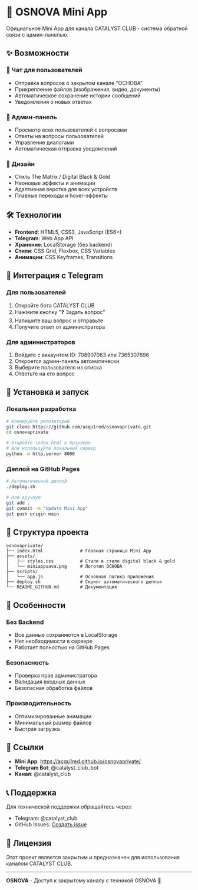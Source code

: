 # 🚀 OSNOVA Mini App

Официальное Mini App для канала CATALYST CLUB - система обратной связи с админ-панелью.

## ✨ Возможности

### 💬 Чат для пользователей
- Отправка вопросов о закрытом канале "ОСНОВА"
- Прикрепление файлов (изображения, видео, документы)
- Автоматическое сохранение истории сообщений
- Уведомления о новых ответах

### 👑 Админ-панель
- Просмотр всех пользователей с вопросами
- Ответы на вопросы пользователей
- Управление диалогами
- Автоматическая отправка уведомлений

### 🎨 Дизайн
- Стиль The Matrix / Digital Black & Gold
- Неоновые эффекты и анимации
- Адаптивная верстка для всех устройств
- Плавные переходы и hover-эффекты

## 🛠️ Технологии

- **Frontend**: HTML5, CSS3, JavaScript (ES6+)
- **Telegram**: Web App API
- **Хранение**: LocalStorage (без backend)
- **Стили**: CSS Grid, Flexbox, CSS Variables
- **Анимации**: CSS Keyframes, Transitions

## 📱 Интеграция с Telegram

### Для пользователей
1. Откройте бота CATALYST CLUB
2. Нажмите кнопку "❓ Задать вопрос"
3. Напишите ваш вопрос и отправьте
4. Получите ответ от администратора

### Для администраторов
1. Войдите с аккаунтом ID: 708907063 или 7365307696
2. Откроется админ-панель автоматически
3. Выберите пользователя из списка
4. Ответьте на его вопрос

## 🔧 Установка и запуск

### Локальная разработка
```bash
# Клонируйте репозиторий
git clone https://github.com/acqu1red/osnovaprivate.git
cd osnovaprivate

# Откройте index.html в браузере
# Или используйте локальный сервер
python -m http.server 8000
```

### Деплой на GitHub Pages
```bash
# Автоматический деплой
./deploy.sh

# Или вручную
git add .
git commit -m "Update Mini App"
git push origin main
```

## 📁 Структура проекта

```
osnovaprivate/
├── index.html              # Главная страница Mini App
├── assets/
│   ├── styles.css          # Стили в стиле digital black & gold
│   └── miniappsava.png     # Логотип ОСНОВА
├── scripts/
│   └── app.js              # Основная логика приложения
├── deploy.sh               # Скрипт автоматического деплоя
└── README_GITHUB.md        # Документация
```

## 🎯 Особенности

### Без Backend
- Все данные сохраняются в LocalStorage
- Нет необходимости в сервере
- Работает полностью на GitHub Pages

### Безопасность
- Проверка прав администратора
- Валидация входных данных
- Безопасная обработка файлов

### Производительность
- Оптимизированные анимации
- Минимальный размер файлов
- Быстрая загрузка

## 🔗 Ссылки

- **Mini App**: https://acqu1red.github.io/osnovaprivate/
- **Telegram Bot**: @catalyst_club_bot
- **Канал**: @catalyst_club

## 📞 Поддержка

Для технической поддержки обращайтесь через:
- Telegram: @catalyst_club
- GitHub Issues: [Создать issue](https://github.com/acqu1red/osnovaprivate/issues)

## 📄 Лицензия

Этот проект является закрытым и предназначен для использования каналом CATALYST CLUB.

---

**OSNOVA** - Доступ к закрытому каналу с техникой OSNOVA 🚀
